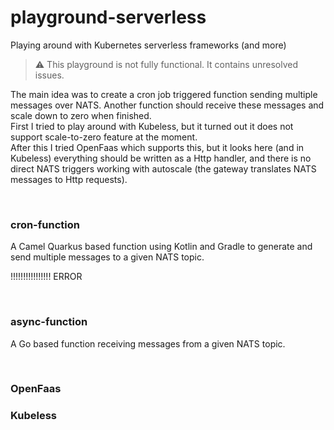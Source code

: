 # playground-serverless

Playing around with Kubernetes serverless frameworks (and more)

> :warning: This playground is not fully functional. It contains unresolved issues.

The main idea was to create a cron job triggered function sending multiple messages over NATS. Another function should 
receive these messages and scale down to zero when finished.  
First I tried to play around with Kubeless, but it turned out it does not support scale-to-zero feature at the moment.  
After this I tried OpenFaas which supports this, but it looks here (and in Kubeless) everything should be written as a 
Http handler, and there is no direct NATS triggers working with autoscale (the gateway translates NATS messages to Http requests).

<br/>

### cron-function

A Camel Quarkus based function using Kotlin and Gradle to generate and send multiple messages to a given NATS topic.


!!!!!!!!!!!!!!!! ERROR

<br/>

### async-function

A Go based function receiving messages from a given NATS topic.

<br/>

### OpenFaas

### Kubeless